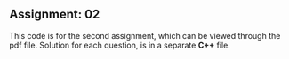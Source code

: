 ## Assignment: 02

This code is for the second assignment, which can be viewed through the pdf file. Solution for each question, is in a separate **C++** file.
